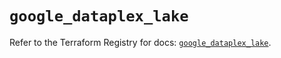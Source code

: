 # `google_dataplex_lake`

Refer to the Terraform Registry for docs: [`google_dataplex_lake`](https://registry.terraform.io/providers/hashicorp/google/6.14.1/docs/resources/dataplex_lake).
